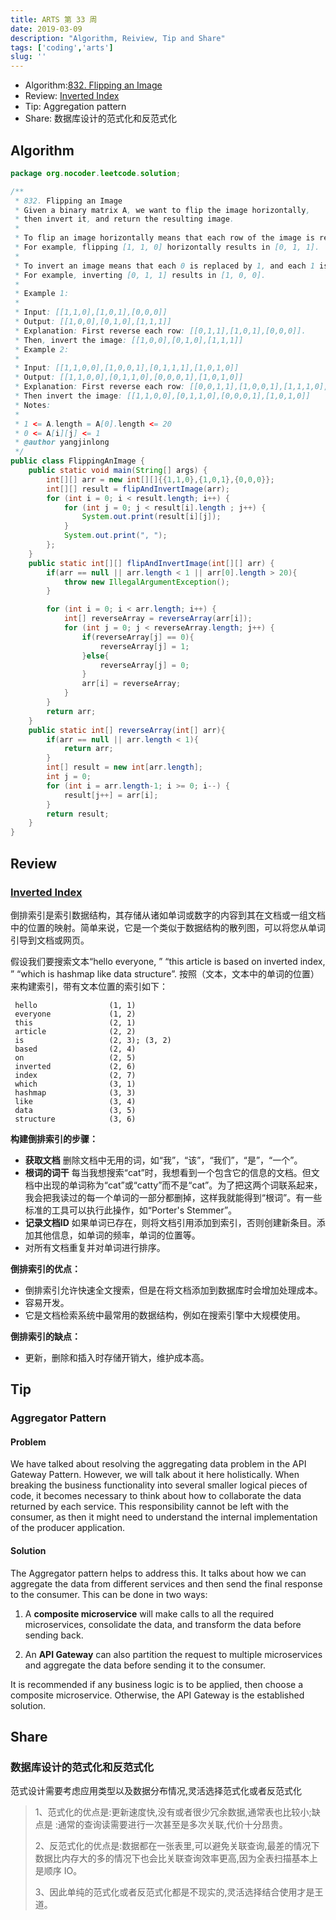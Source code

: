 ```yaml
---
title: ARTS 第 33 周
date: 2019-03-09
description: "Algorithm, Reiview, Tip and Share"
tags: ['coding','arts']
slug: ''
---
```


- Algorithm:[832. Flipping an Image](https://leetcode.com/problems/flipping-an-image/)
- Review: [Inverted Index](https://www.geeksforgeeks.org/inverted-index/)
- Tip: Aggregation pattern
- Share: 数据库设计的范式化和反范式化

## Algorithm

```java
package org.nocoder.leetcode.solution;

/**
 * 832. Flipping an Image
 * Given a binary matrix A, we want to flip the image horizontally,
 * then invert it, and return the resulting image.
 *
 * To flip an image horizontally means that each row of the image is reversed.
 * For example, flipping [1, 1, 0] horizontally results in [0, 1, 1].
 *
 * To invert an image means that each 0 is replaced by 1, and each 1 is replaced by 0.
 * For example, inverting [0, 1, 1] results in [1, 0, 0].
 *
 * Example 1:
 *
 * Input: [[1,1,0],[1,0,1],[0,0,0]]
 * Output: [[1,0,0],[0,1,0],[1,1,1]]
 * Explanation: First reverse each row: [[0,1,1],[1,0,1],[0,0,0]].
 * Then, invert the image: [[1,0,0],[0,1,0],[1,1,1]]
 * Example 2:
 *
 * Input: [[1,1,0,0],[1,0,0,1],[0,1,1,1],[1,0,1,0]]
 * Output: [[1,1,0,0],[0,1,1,0],[0,0,0,1],[1,0,1,0]]
 * Explanation: First reverse each row: [[0,0,1,1],[1,0,0,1],[1,1,1,0],[0,1,0,1]].
 * Then invert the image: [[1,1,0,0],[0,1,1,0],[0,0,0,1],[1,0,1,0]]
 * Notes:
 *
 * 1 <= A.length = A[0].length <= 20
 * 0 <= A[i][j] <= 1
 * @author yangjinlong
 */
public class FlippingAnImage {
    public static void main(String[] args) {
        int[][] arr = new int[][]{{1,1,0},{1,0,1},{0,0,0}};
        int[][] result = flipAndInvertImage(arr);
        for (int i = 0; i < result.length; i++) {
            for (int j = 0; j < result[i].length ; j++) {
                System.out.print(result[i][j]);
            }
            System.out.print(", ");
        };
    }
    public static int[][] flipAndInvertImage(int[][] arr) {
        if(arr == null || arr.length < 1 || arr[0].length > 20){
            throw new IllegalArgumentException();
        }

        for (int i = 0; i < arr.length; i++) {
            int[] reverseArray = reverseArray(arr[i]);
            for (int j = 0; j < reverseArray.length; j++) {
                if(reverseArray[j] == 0){
                    reverseArray[j] = 1;
                }else{
                    reverseArray[j] = 0;
                }
                arr[i] = reverseArray;
            }
        }
        return arr;
    }
    public static int[] reverseArray(int[] arr){
        if(arr == null || arr.length < 1){
            return arr;
        }
        int[] result = new int[arr.length];
        int j = 0;
        for (int i = arr.length-1; i >= 0; i--) {
            result[j++] = arr[i];
        }
        return result;
    }
}

```

## Review

### [Inverted Index](https://www.geeksforgeeks.org/inverted-index/)

倒排索引是索引数据结构，其存储从诸如单词或数字的内容到其在文档或一组文档中的位置的映射。简单来说，它是一个类似于数据结构的散列图，可以将您从单词引导到文档或网页。

假设我们要搜索文本“hello everyone, ” “this article is based on inverted index, ” “which is hashmap like data structure”. 按照（文本，文本中的单词的位置）来构建索引，带有文本位置的索引如下：

```
 hello                (1, 1)
 everyone             (1, 2)
 this                 (2, 1)
 article              (2, 2)
 is                   (2, 3); (3, 2)
 based                (2, 4)
 on                   (2, 5)
 inverted             (2, 6)
 index                (2, 7)
 which                (3, 1)
 hashmap              (3, 3)
 like                 (3, 4)
 data                 (3, 5)
 structure            (3, 6)
```

**构建倒排索引的步骤：**

- **获取文档**
  删除文档中无用的词，如“我”，“该”，“我们”，“是”，“一个”。
- **根词的词干**
  每当我想搜索“cat”时，我想看到一个包含它的信息的文档。但文档中出现的单词称为“cat”或“catty”而不是“cat”。为了把这两个词联系起来，我会把我读过的每一个单词的一部分都删掉，这样我就能得到“根词”。有一些标准的工具可以执行此操作，如“Porter's Stemmer”。
- **记录文档ID**
  如果单词已存在，则将文档引用添加到索引，否则创建新条目。添加其他信息，如单词的频率，单词的位置等。
- 对所有文档重复并对单词进行排序。

**倒排索引的优点：**

- 倒排索引允许快速全文搜索，但是在将文档添加到数据库时会增加处理成本。
- 容易开发。
- 它是文档检索系统中最常用的数据结构，例如在搜索引擎中大规模使用。

**倒排索引的缺点：**

- 更新，删除和插入时存储开销大，维护成本高。

## Tip

### Aggregator Pattern

#### **Problem**

We have talked about resolving the aggregating data problem in the API Gateway Pattern. However, we will talk about it here holistically. When breaking the business functionality into several smaller logical pieces of code, it becomes necessary to think about how to collaborate the data returned by each service. This responsibility cannot be left with the consumer, as then it might need to understand the internal implementation of the producer application.

#### **Solution**

The Aggregator pattern helps to address this. It talks about how we can aggregate the data from different services and then send the final response to the consumer. This can be done in two ways:

1. A **composite microservice** will make calls to all the required microservices, consolidate the data, and transform the data before sending back.

2. An **API Gateway** can also partition the request to multiple microservices and aggregate the data before sending it to the consumer.

It is recommended if any business logic is to be applied, then choose a composite microservice. Otherwise, the API Gateway is the established solution.

## Share

### 数据库设计的范式化和反范式化

范式设计需要考虑应用类型以及数据分布情况,灵活选择范式化或者反范式化

> 1、范式化的优点是:更新速度快,没有或者很少冗余数据,通常表也比较小;缺点是 :通常的查询读需要进行一次甚至是多次关联,代价十分昂贵。
>
> 2、反范式化的优点是:数据都在一张表里,可以避免关联查询,最差的情况下数据比内存大的多的情况下也会比关联查询效率更高,因为全表扫描基本上是顺序 IO。
>
> 3、因此单纯的范式化或者反范式化都是不现实的,灵活选择结合使用才是王道。